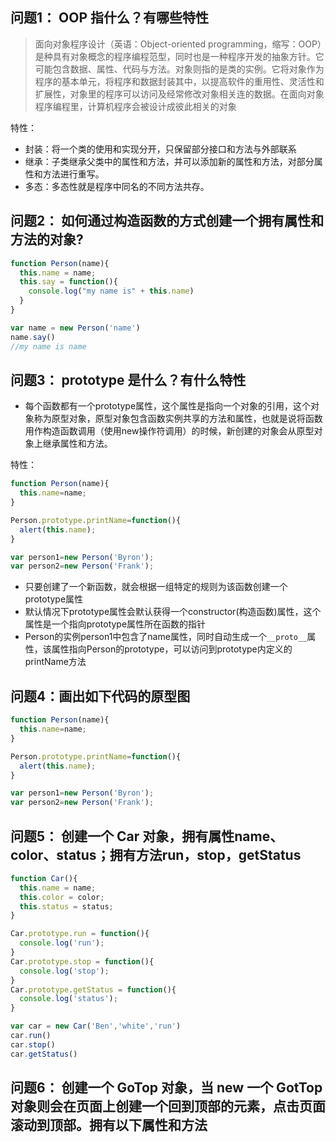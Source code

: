 ## 问题1： OOP 指什么？有哪些特性

> 面向对象程序设计（英语：Object-oriented programming，缩写：OOP）是种具有对象概念的程序编程范型，同时也是一种程序开发的抽象方针。它可能包含数据、属性、代码与方法。对象则指的是类的实例。它将对象作为程序的基本单元，将程序和数据封装其中，以提高软件的重用性、灵活性和扩展性，对象里的程序可以访问及经常修改对象相关连的数据。在面向对象程序编程里，计算机程序会被设计成彼此相关的对象

特性：

- 封装：将一个类的使用和实现分开，只保留部分接口和方法与外部联系
- 继承：子类继承父类中的属性和方法，并可以添加新的属性和方法，对部分属性和方法进行重写。
- 多态：多态性就是程序中同名的不同方法共存。

## 问题2： 如何通过构造函数的方式创建一个拥有属性和方法的对象? 

```js
function Person(name){
  this.name = name;
  this.say = function(){
    console.log("my name is" + this.name)
  }
}

var name = new Person('name')
name.say()
//my name is name
```

## 问题3： prototype 是什么？有什么特性 

- 每个函数都有一个prototype属性，这个属性是指向一个对象的引用，这个对象称为原型对象，原型对象包含函数实例共享的方法和属性，也就是说将函数用作构造函数调用（使用new操作符调用）的时候，新创建的对象会从原型对象上继承属性和方法。

特性：
```js
function Person(name){
  this.name=name;
}

Person.prototype.printName=function(){
  alert(this.name);
}

var person1=new Person('Byron');
var person2=new Person('Frank');
```
- 只要创建了一个新函数，就会根据一组特定的规则为该函数创建一个prototype属性
- 默认情况下prototype属性会默认获得一个constructor(构造函数)属性，这个属性是一个指向prototype属性所在函数的指针
- Person的实例person1中包含了name属性，同时自动生成一个`__proto__`属性，该属性指向Person的prototype，可以访问到prototype内定义的printName方法

## 问题4：画出如下代码的原型图
```js
function Person(name){
  this.name=name;
}

Person.prototype.printName=function(){
  alert(this.name);
}

var person1=new Person('Byron');
var person2=new Person('Frank');
```

## 问题5： 创建一个 Car 对象，拥有属性name、color、status；拥有方法run，stop，getStatus 
```js
function Car(){
  this.name = name;
  this.color = color;
  this.status = status;
}

Car.prototype.run = function(){
  console.log('run');
}
Car.prototype.stop = function(){
  console.log('stop');
}
Car.prototype.getStatus = function(){
  console.log('status');
}

var car = new Car('Ben','white','run')
car.run()
car.stop()
car.getStatus()
```

## 问题6： 创建一个 GoTop 对象，当 new 一个 GotTop 对象则会在页面上创建一个回到顶部的元素，点击页面滚动到顶部。拥有以下属性和方法


